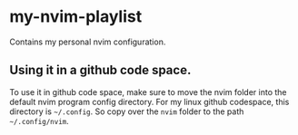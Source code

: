 # my-nvim-playlist
Contains my personal nvim configuration.

## Using it in a github code space.
To use it in github code space, make sure to move the nvim folder into the default
nvim program config directory. For my linux github codespace, this directory is `~/.config`.
So copy over the `nvim` folder to the path `~/.config/nvim`.
